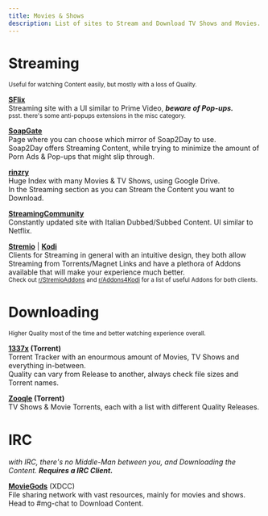 ```yaml
---
title: Movies & Shows
description: List of sites to Stream and Download TV Shows and Movies.
---
```


# Streaming
<sub>Useful for watching Content easily, but mostly with a loss of Quality.</sub>

[**SFlix**](https://sflix.to/home)  
Streaming site with a UI similar to Prime Video, **_beware of Pop-ups._**  
<sub>psst. there's some anti-popups extensions in the misc category.</sub>

[**SoapGate**](https://soapgate.org/)  
Page where you can choose which mirror of Soap2Day to use.  
Soap2Day offers Streaming Content, while trying to minimize the amount of Porn Ads & Pop-ups that might slip through.

[**rinzry**](https://rinzry.stream/)  
Huge Index with many Movies & TV Shows, using Google Drive.  
In the Streaming section as you can Stream the Content you want to Download.

[**StreamingCommunity**](https://streamingcommunity.video/)  
Constantly updated site with Italian Dubbed/Subbed Content. UI similar to Netflix.

[**Stremio**](https://stremio.com/) | [**Kodi**](https://kodi.tv/)  
Clients for Streaming in general with an intuitive design, they both allow Streaming from Torrents/Magnet Links and have a plethora of Addons available that will make your experience much better.  
<sub>Check out [r/StremioAddons](https://www.reddit.com/r/StremioAddons/) and [r/Addons4Kodi](https://www.reddit.com/r/Addons4Kodi/) for a list of useful Addons for both clients.</sub>

# Downloading
<sub>Higher Quality most of the time and better watching experience overall.</sub>

**[1337x](https://1337x.to) (Torrent)**  
Torrent Tracker with an enourmous amount of Movies, TV Shows and everything in-between.  
Quality can vary from Release to another, always check file sizes and Torrent names.  

**[Zooqle](https://zooqle.com/) (Torrent)**  
TV Shows & Movie Torrents, each with a list with different Quality Releases.

# IRC
*with IRC, there's no Middle-Man between you, and Downloading the Content.* **_Requires a IRC Client._**

[**MovieGods**](irc://irc.abjects.net/MOVIEGODS) (XDCC)  
File sharing network with vast resources, mainly for movies and shows. Head to #mg-chat to Download Content.


